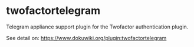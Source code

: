 # twofactortelegram
Telegram appliance support plugin for the Twofactor authentication plugin.

See detail on: https://www.dokuwiki.org/plugin:twofactortelegram
